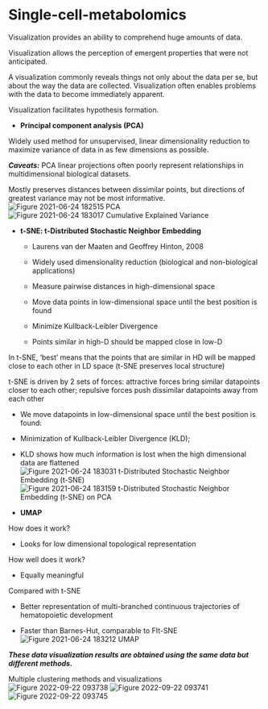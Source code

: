 # Single-cell-metabolomics
Visualization provides an ability to comprehend huge amounts of data.

Visualization allows the perception of emergent properties that were not anticipated.

A visualization commonly reveals things not only about the data per se, but about the way the data are collected. Visualization often enables problems with the data to become immediately apparent.

Visualization facilitates hypothesis formation.




* **Principal component analysis (PCA)**

Widely used method for unsupervised, linear dimensionality reduction to maximize variance of data in as few dimensions as possible.

 **_Caveats:_**
PCA linear projections often poorly represent relationships in multidimensional biological datasets.

Mostly preserves distances between dissimilar points, but directions of greatest variance may not be most informative.
![Figure 2021-06-24 182515 PCA](https://user-images.githubusercontent.com/86154919/123248468-8d372700-d51a-11eb-81cf-395614d3000b.png)
![Figure 2021-06-24 183017 Cumulative Explained Variance](https://user-images.githubusercontent.com/86154919/123248485-91634480-d51a-11eb-9cbf-4f453305ce96.png)





* **t-SNE: t-Distributed Stochastic Neighbor Embedding**

  * Laurens van der Maaten and Geoffrey Hinton, 2008

  * Widely used dimensionality reduction (biological and non-biological applications)

  * Measure pairwise distances in high-dimensional space

  * Move data points in low-dimensional space until the best position is found

  * Minimize Kullback-Leibler Divergence 

  * Points similar in high-D should be mapped close in low-D

In t-SNE, ‘best’ means that the points that are similar in HD will be mapped close to each other in LD space (t-SNE preserves local structure)

t-SNE is driven by 2 sets of forces: attractive forces bring similar datapoints closer to each other; repulsive forces push dissimilar datapoints away from each other

  * We move datapoints in low-dimensional space until the best position is found:

  * Minimization of Kullback-Leibler Divergence (KLD);

  * KLD shows how much information is lost when the high dimensional data are flattened
![Figure 2021-06-24 183031 t-Distributed Stochastic Neighbor Embedding (t-SNE)](https://user-images.githubusercontent.com/86154919/123248510-988a5280-d51a-11eb-91a5-e58a93f2d0f1.png)
![Figure 2021-06-24 183159 t-Distributed Stochastic Neighbor Embedding (t-SNE) on PCA](https://user-images.githubusercontent.com/86154919/123248523-9c1dd980-d51a-11eb-960b-d62770dae8b6.png)





* **UMAP**

How does it work?

  * Looks for low dimensional topological representation

How well does it work?

  * Equally meaningful

Compared with t-SNE

  * Better representation of multi-branched continuous trajectories of hematopoietic development

  * Faster than Barnes-Hut, comparable to FIt-SNE
 ![Figure 2021-06-24 183212 UMAP](https://user-images.githubusercontent.com/86154919/123248551-a213ba80-d51a-11eb-9ea8-67332373fc6c.png)

_**These data visualization results are obtained using the same data but different methods.**_

Multiple clustering methods and visualizations
![Figure 2022-09-22 093738](https://user-images.githubusercontent.com/86154919/191640069-055a19b1-92f2-48a2-a815-3ac402d72077.png)
![Figure 2022-09-22 093741](https://user-images.githubusercontent.com/86154919/191640083-e38f6550-4825-494a-b1c0-96a2868a2df0.png)
![Figure 2022-09-22 093745](https://user-images.githubusercontent.com/86154919/191640115-6d9b79e3-495b-4cb9-9a6e-3fb816bcfb3c.png)
